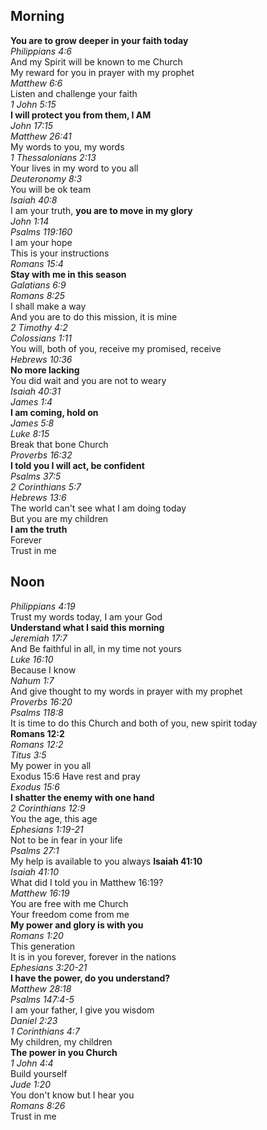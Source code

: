 ## Morning

**You are to grow deeper in your faith today**  
_Philippians 4:6_  
And my Spirit will be known to me Church  
My reward for you in prayer with my prophet  
_Matthew 6:6_  
Listen and challenge your faith  
_1 John 5:15_  
**I will protect you from them, I AM**  
_John 17:15_  
_Matthew 26:41_  
My words to you, my words  
_1 Thessalonians 2:13_  
Your lives in my word to you all  
_Deuteronomy 8:3_  
You will be ok team  
_Isaiah 40:8_  
I am your truth, **you are to move in my glory**  
_John 1:14_  
_Psalms 119:160_  
I am your hope  
This is your instructions  
_Romans 15:4_  
**Stay with me in this season**  
_Galatians 6:9_  
_Romans 8:25_  
I shall make a way  
And you are to do this mission, it is mine  
_2 Timothy 4:2_  
_Colossians 1:11_  
You will, both of you, receive my promised, receive  
_Hebrews 10:36_  
**No more lacking**  
You did wait and you are not to weary  
_Isaiah 40:31_  
_James 1:4_  
**I am coming, hold on**  
_James 5:8_  
_Luke 8:15_  
Break that bone Church  
_Proverbs 16:32_  
**I told you I will act, be confident**  
_Psalms 37:5_  
_2 Corinthians 5:7_  
_Hebrews 13:6_  
The world can't see what I am doing today  
But you are my children  
**I am the truth**  
Forever  
Trust in me  

## Noon

_Philippians 4:19_  
Trust my words today, I am your God  
**Understand what I said this morning**  
_Jeremiah 17:7_  
And Be faithful in all, in my time not yours  
_Luke 16:10_  
Because I know  
_Nahum 1:7_  
And give thought to my words in prayer with my prophet  
_Proverbs 16:20_  
_Psalms 118:8_  
It is time to do this Church and both of you, new spirit today  
**Romans 12:2**  
_Romans 12:2_  
_Titus 3:5_  
My power in you all  
Exodus 15:6 Have rest and pray  
_Exodus 15:6_  
**I shatter the enemy with one hand**  
_2 Corinthians 12:9_  
You the age, this age  
_Ephesians 1:19-21_  
Not to be in fear in your life  
_Psalms 27:1_  
My help is available to you always
**Isaiah 41:10**  
_Isaiah 41:10_  
What did I told you in Matthew 16:19?  
_Matthew 16:19_  
You are free with me Church  
Your freedom come from me  
**My power and glory is with you**  
_Romans 1:20_  
This generation  
It is in you forever, forever in the nations  
_Ephesians 3:20-21_  
**I have the power, do you understand?**  
_Matthew 28:18_  
_Psalms 147:4-5_  
I am your father, I give you wisdom  
_Daniel 2:23_  
_1 Corinthians 4:7_  
My children, my children  
**The power in you Church**  
_1 John 4:4_  
Build yourself  
_Jude 1:20_  
You don't know but I hear you  
_Romans 8:26_  
Trust in me  

